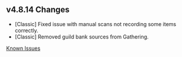 ## v4.8.14 Changes

* [Classic] Fixed issue with manual scans not recording some items correctly.
* [Classic] Removed guild bank sources from Gathering.

[Known Issues](http://support.tradeskillmaster.com/display/KB/TSM4+Currently+Known+Issues)
